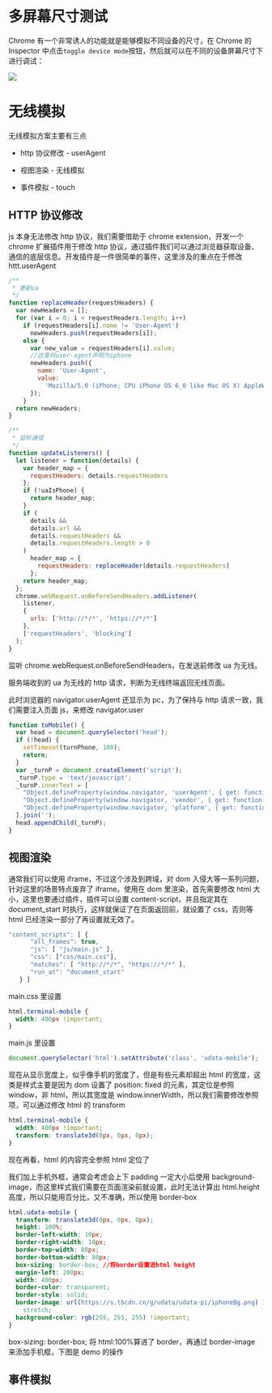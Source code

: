 # 多屏幕尺寸测试

Chrome 有一个非常诱人的功能就是能够模拟不同设备的尺寸，在 Chrome 的 Inspector 中点击`toggle device mode`按钮，然后就可以在不同的设备屏幕尺寸下进行调试：

![](https://raygun.com/blog/wp-content/uploads/2016/05/Screenshot-2016-05-23-13.55.38.png)

# 无线模拟

无线模拟方案主要有三点

- http 协议修改 - userAgent

- 视图渲染 - 无线模拟

- 事件模拟 - touch

## HTTP 协议修改

js 本身无法修改 http 协议，我们需要借助于 chrome extension，开发一个 chrome 扩展插件用于修改 http 协议，通过插件我们可以通过浏览器获取设备、通信的底层信息。开发插件是一件很简单的事件，这里涉及的重点在于修改 httt.userAgent

```js
/**
 * 更新ua
 */
function replaceHeader(requestHeaders) {
  var newHeaders = [];
  for (var i = 0; i < requestHeaders.length; i++)
    if (requestHeaders[i].name != 'User-Agent')
      newHeaders.push(requestHeaders[i]);
    else {
      var new_value = requestHeaders[i].value;
      //这里将user-agent声明为iphone
      newHeaders.push({
        name: 'User-Agent',
        value:
          'Mozilla/5.0 (iPhone; CPU iPhone OS 6_0 like Mac OS X) AppleWebKit/536.26 (KHTML, like Gecko) Version/6.0 Mobile/10A5376e Safari/8536.25'
      });
    }
  return newHeaders;
}

/**
 * 监听通信
 */
function updateListeners() {
  let listener = function(details) {
    var header_map = {
      requestHeaders: details.requestHeaders
    };
    if (!uaIsPhone) {
      return header_map;
    }
    if (
      details &&
      details.url &&
      details.requestHeaders &&
      details.requestHeaders.length > 0
    )
      header_map = {
        requestHeaders: replaceHeader(details.requestHeaders)
      };
    return header_map;
  };
  chrome.webRequest.onBeforeSendHeaders.addListener(
    listener,
    {
      urls: ['http://*/*', 'https://*/*']
    },
    ['requestHeaders', 'blocking']
  );
}
```

监听 chrome.webRequest.onBeforeSendHeaders，在发送前修改 ua 为无线。

服务端收到的 ua 为无线的 http 请求，判断为无线终端返回无线页面。

此时浏览器的 navigator.userAgent 还显示为 pc，为了保持与 http 请求一致，我们需要注入页面 js，来修改 navigator.user

```js
function toMobile() {
  var head = document.querySelector('head');
  if (!head) {
    setTimeout(turnPhone, 100);
    return;
  }
  var _turnP = document.createElement('script');
  _turnP.type = 'text/javascript';
  _turnP.innerText = [
    "Object.defineProperty(window.navigator, 'userAgent', { get: function(){ return 'Mozilla/5.0 (iPhone; CPU iPhone OS 9_1 like Mac OS X) AppleWebKit/601.1.46 (KHTML, like Gecko) Version/9.0 Mobile/13B143 Safari/601.1'; } });",
    "Object.defineProperty(window.navigator, 'vendor', { get: function(){ return 'Apple, Inc.'; } });",
    "Object.defineProperty(window.navigator, 'platform', { get: function(){ return 'iPhone'; } });"
  ].join('');
  head.appendChild(_turnP);
}
```

## 视图渲染

通常我们可以使用 iframe，不过这个涉及到跨域，对 dom 入侵大等一系列问题，针对这里的场景特点废弃了 iframe。使用在 dom 里渲染，首先需要修改 html 大小，这里也要通过插件，插件可以设置 content-script，并且指定其在 document_start 时执行，这样就保证了在页面返回前，就设置了 css，否则等 html 已经渲染一部分了再设置就无效了。

```js
"content_scripts": [ {
      "all_frames": true,
      "js": [ "js/main.js" ],
      "css": ["css/main.css"],
      "matches": [ "http://*/*", "https://*/*" ],
      "run_at": "document_start"
   } ]
```

main.css 里设置

```css
html.terminal-mobile {
  width: 400px !important;
}
```

main.js 里设置

```js
document.querySelector('html').setAttribute('class', 'udata-mobile');
```

现在从显示宽度上，似乎像手机的宽度了，但是有些元素却超出 html 的宽度，这类是样式主要是因为 dom 设置了 position: fixed 的元素，其定位是参照 window，非 html，所以其宽度是 window.innerWidth，所以我们需要修改参照项，可以通过修改 html 的 transform

```css
html.terminal-mobile {
  width: 400px !important;
  transform: translate3d(0px, 0px, 0px);
}
```

现在再看，html 的内容完全参照 html 定位了

我们加上手机外框，通常会考虑会上下 padding 一定大小后使用 background-image，而这里样式我们需要在页面渲染前就设置，此时无法计算出 html.height 高度，所以只能用百分比，又不准确，所以使用 border-box

```css
html.udata-mobile {
  transform: translate3d(0px, 0px, 0px);
  height: 100%;
  border-left-width: 10px;
  border-right-width: 10px;
  border-top-width: 80px;
  border-bottom-width: 80px;
  box-sizing: border-box; //将border设置进html height
  margin-left: 200px;
  width: 400px;
  border-color: transparent;
  border-style: solid;
  border-image: url(https://s.tbcdn.cn/g/udata/udata-pi/iphoneBg.png) 146 20
    stretch;
  background-color: rgb(255, 255, 255) !important;
}
```

box-sizing: border-box; 将 html:100%算进了 border，再通过 border-image 来添加手机框，下图是 demo 的操作

## 事件模拟
